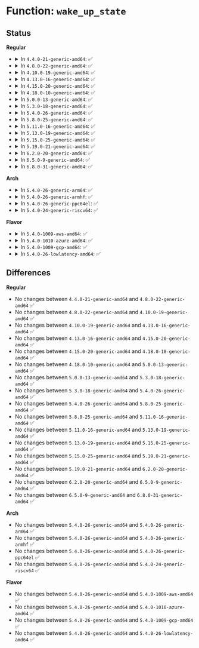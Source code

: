 # Function: <code>wake_up_state</code>

## Status
<b>Regular</b>
<ul>
<li>
<details>
<summary>In <code>4.4.0-21-generic-amd64</code>: ✅</summary>

```c
int wake_up_state(struct task_struct * p, unsigned int state)
```

```json
{
  "name": "wake_up_state",
  "collision_type": "Unique Global",
  "inline_type": "No",
  "funcs": [
    {
      "addr": 18446744071579551696,
      "name": "wake_up_state",
      "external": true,
      "loc": "kernel/sched/core.c:2071",
      "file": "kernel/sched/core.c",
      "inline": "seen, unknown",
      "caller_inline": [],
      "caller_func": [
        "kernel/ptrace.c:ptrace_resume",
        "kernel/ptrace.c:ptrace_resume",
        "kernel/signal.c:signal_wake_up_state",
        "kernel/signal.c:prepare_signal",
        "kernel/freezer.c:freeze_task",
        "kernel/futex.c:futex_requeue",
        "kernel/futex.c:futex_requeue",
        "drivers/dma-buf/fence.c:fence_default_wait_cb"
      ]
    }
  ],
  "symbols": [
    {
      "addr": 18446744071579551696,
      "name": "wake_up_state",
      "section": ".text",
      "bind": "STB_GLOBAL",
      "size": 18
    }
  ]
}
```
</details>
</li>
<li>
<details>
<summary>In <code>4.8.0-22-generic-amd64</code>: ✅</summary>

```c
int wake_up_state(struct task_struct * p, unsigned int state)
```

```json
{
  "name": "wake_up_state",
  "collision_type": "Unique Global",
  "inline_type": "No",
  "funcs": [
    {
      "addr": 18446744071579562224,
      "name": "wake_up_state",
      "external": true,
      "loc": "kernel/sched/core.c:2160",
      "file": "kernel/sched/core.c",
      "inline": "seen, unknown",
      "caller_inline": [],
      "caller_func": [
        "kernel/ptrace.c:ptrace_resume",
        "kernel/ptrace.c:ptrace_resume",
        "kernel/signal.c:prepare_signal",
        "kernel/signal.c:signal_wake_up_state",
        "kernel/sched/swait.c:swake_up_all",
        "kernel/freezer.c:freeze_task",
        "kernel/futex.c:futex_requeue",
        "kernel/futex.c:futex_requeue",
        "drivers/dma-buf/fence.c:fence_default_wait_cb"
      ]
    }
  ],
  "symbols": [
    {
      "addr": 18446744071579562224,
      "name": "wake_up_state",
      "section": ".text",
      "bind": "STB_GLOBAL",
      "size": 18
    }
  ]
}
```
</details>
</li>
<li>
<details>
<summary>In <code>4.10.0-19-generic-amd64</code>: ✅</summary>

```c
int wake_up_state(struct task_struct * p, unsigned int state)
```

```json
{
  "name": "wake_up_state",
  "collision_type": "Unique Global",
  "inline_type": "No",
  "funcs": [
    {
      "addr": 18446744071579587120,
      "name": "wake_up_state",
      "external": true,
      "loc": "kernel/sched/core.c:2170",
      "file": "kernel/sched/core.c",
      "inline": "seen, unknown",
      "caller_inline": [],
      "caller_func": [
        "kernel/ptrace.c:ptrace_resume",
        "kernel/ptrace.c:ptrace_resume",
        "kernel/signal.c:prepare_signal",
        "kernel/signal.c:signal_wake_up_state",
        "kernel/kthread.c:kthread_unpark",
        "kernel/sched/swait.c:swake_up_all",
        "kernel/freezer.c:freeze_task",
        "kernel/futex.c:futex_requeue",
        "kernel/futex.c:futex_requeue",
        "drivers/dma-buf/dma-fence.c:dma_fence_default_wait_cb"
      ]
    }
  ],
  "symbols": [
    {
      "addr": 18446744071579587120,
      "name": "wake_up_state",
      "section": ".text",
      "bind": "STB_GLOBAL",
      "size": 18
    }
  ]
}
```
</details>
</li>
<li>
<details>
<summary>In <code>4.13.0-16-generic-amd64</code>: ✅</summary>

```c
int wake_up_state(struct task_struct * p, unsigned int state)
```

```json
{
  "name": "wake_up_state",
  "collision_type": "Unique Global",
  "inline_type": "No",
  "funcs": [
    {
      "addr": 18446744071579571376,
      "name": "wake_up_state",
      "external": true,
      "loc": "kernel/sched/core.c:2137",
      "file": "kernel/sched/core.c",
      "inline": "seen, unknown",
      "caller_inline": [],
      "caller_func": [
        "kernel/ptrace.c:ptrace_resume",
        "kernel/ptrace.c:ptrace_resume",
        "kernel/ptrace.c:ptrace_resume",
        "kernel/signal.c:prepare_signal",
        "kernel/signal.c:signal_wake_up_state",
        "kernel/kthread.c:kthread_unpark",
        "kernel/kthread.c:kthread_unpark",
        "kernel/sched/swait.c:swake_up_all",
        "kernel/freezer.c:freeze_task",
        "kernel/futex.c:futex_requeue",
        "kernel/futex.c:futex_requeue",
        "drivers/dma-buf/dma-fence.c:dma_fence_default_wait_cb"
      ]
    }
  ],
  "symbols": [
    {
      "addr": 18446744071579571376,
      "name": "wake_up_state",
      "section": ".text",
      "bind": "STB_GLOBAL",
      "size": 18
    }
  ]
}
```
</details>
</li>
<li>
<details>
<summary>In <code>4.15.0-20-generic-amd64</code>: ✅</summary>

```c
int wake_up_state(struct task_struct * p, unsigned int state)
```

```json
{
  "name": "wake_up_state",
  "collision_type": "Unique Global",
  "inline_type": "No",
  "funcs": [
    {
      "addr": 18446744071579601120,
      "name": "wake_up_state",
      "external": true,
      "loc": "kernel/sched/core.c:2156",
      "file": "kernel/sched/core.c",
      "inline": "seen, unknown",
      "caller_inline": [],
      "caller_func": [
        "kernel/ptrace.c:ptrace_resume",
        "kernel/ptrace.c:ptrace_resume",
        "kernel/ptrace.c:ptrace_resume",
        "kernel/signal.c:prepare_signal",
        "kernel/signal.c:signal_wake_up_state",
        "kernel/kthread.c:kthread_unpark",
        "kernel/sched/swait.c:swake_up_all",
        "kernel/freezer.c:freeze_task",
        "kernel/futex.c:futex_requeue",
        "kernel/futex.c:futex_requeue",
        "drivers/dma-buf/dma-fence.c:dma_fence_default_wait_cb"
      ]
    }
  ],
  "symbols": [
    {
      "addr": 18446744071579601120,
      "name": "wake_up_state",
      "section": ".text",
      "bind": "STB_GLOBAL",
      "size": 18
    }
  ]
}
```
</details>
</li>
<li>
<details>
<summary>In <code>4.18.0-10-generic-amd64</code>: ✅</summary>

```c
int wake_up_state(struct task_struct * p, unsigned int state)
```

```json
{
  "name": "wake_up_state",
  "collision_type": "Unique Global",
  "inline_type": "No",
  "funcs": [
    {
      "addr": 18446744071579632608,
      "name": "wake_up_state",
      "external": true,
      "loc": "kernel/sched/core.c:2152",
      "file": "kernel/sched/core.c",
      "inline": "seen, unknown",
      "caller_inline": [],
      "caller_func": [
        "kernel/ptrace.c:ptrace_resume",
        "kernel/ptrace.c:ptrace_resume",
        "kernel/signal.c:prepare_signal",
        "kernel/signal.c:signal_wake_up_state",
        "kernel/kthread.c:kthread_unpark",
        "kernel/sched/swait.c:swake_up_all",
        "kernel/livepatch/transition.c:klp_send_signals",
        "kernel/freezer.c:freeze_task",
        "kernel/futex.c:futex_requeue",
        "kernel/futex.c:futex_requeue",
        "drivers/dma-buf/dma-fence.c:dma_fence_default_wait_cb"
      ]
    }
  ],
  "symbols": [
    {
      "addr": 18446744071579632608,
      "name": "wake_up_state",
      "section": ".text",
      "bind": "STB_GLOBAL",
      "size": 18
    }
  ]
}
```
</details>
</li>
<li>
<details>
<summary>In <code>5.0.0-13-generic-amd64</code>: ✅</summary>

```c
int wake_up_state(struct task_struct * p, unsigned int state)
```

```json
{
  "name": "wake_up_state",
  "collision_type": "Unique Global",
  "inline_type": "No",
  "funcs": [
    {
      "addr": 18446744071579670352,
      "name": "wake_up_state",
      "external": true,
      "loc": "kernel/sched/core.c:2146",
      "file": "kernel/sched/core.c",
      "inline": "seen, unknown",
      "caller_inline": [],
      "caller_func": [
        "kernel/ptrace.c:ptrace_resume",
        "kernel/ptrace.c:ptrace_resume",
        "kernel/signal.c:prepare_signal",
        "kernel/signal.c:signal_wake_up_state",
        "kernel/kthread.c:kthread_unpark",
        "kernel/sched/swait.c:swake_up_all",
        "kernel/livepatch/transition.c:klp_send_signals",
        "kernel/freezer.c:freeze_task",
        "kernel/futex.c:futex_requeue",
        "kernel/futex.c:futex_requeue",
        "drivers/dma-buf/dma-fence.c:dma_fence_default_wait_cb"
      ]
    }
  ],
  "symbols": [
    {
      "addr": 18446744071579670352,
      "name": "wake_up_state",
      "section": ".text",
      "bind": "STB_GLOBAL",
      "size": 18
    }
  ]
}
```
</details>
</li>
<li>
<details>
<summary>In <code>5.3.0-18-generic-amd64</code>: ✅</summary>

```c
int wake_up_state(struct task_struct * p, unsigned int state)
```

```json
{
  "name": "wake_up_state",
  "collision_type": "Unique Global",
  "inline_type": "No",
  "funcs": [
    {
      "addr": 18446744071579702144,
      "name": "wake_up_state",
      "external": true,
      "loc": "kernel/sched/core.c:2552",
      "file": "kernel/sched/core.c",
      "inline": "seen, unknown",
      "caller_inline": [],
      "caller_func": [
        "kernel/ptrace.c:ptrace_resume",
        "kernel/ptrace.c:ptrace_resume",
        "kernel/signal.c:prepare_signal",
        "kernel/signal.c:signal_wake_up_state",
        "kernel/kthread.c:kthread_unpark",
        "kernel/sched/swait.c:swake_up_all",
        "kernel/livepatch/transition.c:klp_try_complete_transition",
        "kernel/freezer.c:freeze_task",
        "kernel/futex.c:futex_requeue",
        "kernel/futex.c:futex_requeue",
        "drivers/dma-buf/dma-fence.c:dma_fence_default_wait_cb"
      ]
    }
  ],
  "symbols": [
    {
      "addr": 18446744071579702144,
      "name": "wake_up_state",
      "section": ".text",
      "bind": "STB_GLOBAL",
      "size": 18
    }
  ]
}
```
</details>
</li>
<li>
<details>
<summary>In <code>5.4.0-26-generic-amd64</code>: ✅</summary>

```c
int wake_up_state(struct task_struct * p, unsigned int state)
```

```json
{
  "name": "wake_up_state",
  "collision_type": "Unique Global",
  "inline_type": "No",
  "funcs": [
    {
      "addr": 18446744071579743024,
      "name": "wake_up_state",
      "external": true,
      "loc": "kernel/sched/core.c:2672",
      "file": "kernel/sched/core.c",
      "inline": "seen, unknown",
      "caller_inline": [],
      "caller_func": [
        "kernel/ptrace.c:ptrace_resume",
        "kernel/ptrace.c:ptrace_resume",
        "kernel/signal.c:prepare_signal",
        "kernel/signal.c:signal_wake_up_state",
        "kernel/kthread.c:kthread_unpark",
        "kernel/sched/swait.c:swake_up_all",
        "kernel/livepatch/transition.c:klp_try_complete_transition",
        "kernel/freezer.c:freeze_task",
        "kernel/futex.c:futex_requeue",
        "kernel/futex.c:futex_requeue",
        "drivers/dma-buf/dma-fence.c:dma_fence_default_wait_cb"
      ]
    }
  ],
  "symbols": [
    {
      "addr": 18446744071579743024,
      "name": "wake_up_state",
      "section": ".text",
      "bind": "STB_GLOBAL",
      "size": 18
    }
  ]
}
```
</details>
</li>
<li>
<details>
<summary>In <code>5.8.0-25-generic-amd64</code>: ✅</summary>

```c
int wake_up_state(struct task_struct * p, unsigned int state)
```

```json
{
  "name": "wake_up_state",
  "collision_type": "Unique Global",
  "inline_type": "No",
  "funcs": [
    {
      "addr": 18446744071579779504,
      "name": "wake_up_state",
      "external": true,
      "loc": "kernel/sched/core.c:2828",
      "file": "kernel/sched/core.c",
      "inline": "seen, unknown",
      "caller_inline": [],
      "caller_func": [
        "kernel/ptrace.c:ptrace_resume",
        "kernel/ptrace.c:ptrace_resume",
        "kernel/signal.c:do_signal_stop",
        "kernel/signal.c:zap_other_threads",
        "kernel/signal.c:force_sig_info_to_task",
        "kernel/signal.c:complete_signal",
        "kernel/signal.c:complete_signal",
        "kernel/signal.c:prepare_signal",
        "kernel/signal.c:ptrace_trap_notify",
        "kernel/kthread.c:kthread_unpark",
        "kernel/sched/swait.c:swake_up_all",
        "kernel/livepatch/transition.c:klp_send_signals",
        "kernel/freezer.c:freeze_task",
        "kernel/futex.c:futex_requeue",
        "drivers/dma-buf/dma-fence.c:dma_fence_default_wait_cb"
      ]
    }
  ],
  "symbols": [
    {
      "addr": 18446744071579779504,
      "name": "wake_up_state",
      "section": ".text",
      "bind": "STB_GLOBAL",
      "size": 18
    }
  ]
}
```
</details>
</li>
<li>
<details>
<summary>In <code>5.11.0-16-generic-amd64</code>: ✅</summary>

```c
int wake_up_state(struct task_struct * p, unsigned int state)
```

```json
{
  "name": "wake_up_state",
  "collision_type": "Unique Global",
  "inline_type": "No",
  "funcs": [
    {
      "addr": 18446744071579769840,
      "name": "wake_up_state",
      "external": true,
      "loc": "kernel/sched/core.c:3537",
      "file": "kernel/sched/core.c",
      "inline": "seen, unknown",
      "caller_inline": [],
      "caller_func": [
        "kernel/ptrace.c:ptrace_resume",
        "kernel/ptrace.c:ptrace_resume",
        "kernel/signal.c:do_signal_stop",
        "kernel/signal.c:zap_other_threads",
        "kernel/signal.c:force_sig_info_to_task",
        "kernel/signal.c:complete_signal",
        "kernel/signal.c:complete_signal",
        "kernel/signal.c:prepare_signal",
        "kernel/signal.c:ptrace_trap_notify",
        "kernel/kthread.c:kthread_unpark",
        "kernel/sched/swait.c:swake_up_all",
        "kernel/livepatch/transition.c:klp_send_signals",
        "kernel/freezer.c:freeze_task",
        "kernel/futex.c:futex_requeue",
        "mm/filemap.c:wake_page_function",
        "drivers/dma-buf/dma-fence.c:dma_fence_default_wait_cb"
      ]
    }
  ],
  "symbols": [
    {
      "addr": 18446744071579769840,
      "name": "wake_up_state",
      "section": ".text",
      "bind": "STB_GLOBAL",
      "size": 18
    }
  ]
}
```
</details>
</li>
<li>
<details>
<summary>In <code>5.13.0-19-generic-amd64</code>: ✅</summary>

```c
int wake_up_state(struct task_struct * p, unsigned int state)
```

```json
{
  "name": "wake_up_state",
  "collision_type": "Unique Global",
  "inline_type": "No",
  "funcs": [
    {
      "addr": 18446744071579777536,
      "name": "wake_up_state",
      "external": true,
      "loc": "kernel/sched/core.c:3558",
      "file": "kernel/sched/core.c",
      "inline": "seen, unknown",
      "caller_inline": [],
      "caller_func": [
        "kernel/ptrace.c:ptrace_resume",
        "kernel/ptrace.c:ptrace_resume",
        "kernel/signal.c:do_signal_stop",
        "kernel/signal.c:zap_other_threads",
        "kernel/signal.c:force_sig_info_to_task",
        "kernel/signal.c:complete_signal",
        "kernel/signal.c:complete_signal",
        "kernel/signal.c:prepare_signal",
        "kernel/signal.c:ptrace_trap_notify",
        "kernel/kthread.c:kthread_unpark",
        "kernel/sched/swait.c:swake_up_all",
        "kernel/livepatch/transition.c:klp_try_complete_transition",
        "kernel/livepatch/transition.c:klp_try_complete_transition",
        "kernel/freezer.c:freeze_task",
        "kernel/futex.c:futex_requeue",
        "kernel/futex.c:futex_requeue",
        "mm/filemap.c:wake_page_function",
        "fs/io-wq.c:io_wq_worker_cancel",
        "fs/io-wq.c:io_wq_worker_wake",
        "drivers/dma-buf/dma-fence.c:dma_fence_default_wait_cb"
      ]
    }
  ],
  "symbols": [
    {
      "addr": 18446744071579777536,
      "name": "wake_up_state",
      "section": ".text",
      "bind": "STB_GLOBAL",
      "size": 18
    }
  ]
}
```
</details>
</li>
<li>
<details>
<summary>In <code>5.15.0-25-generic-amd64</code>: ✅</summary>

```c
int wake_up_state(struct task_struct * p, unsigned int state)
```

```json
{
  "name": "wake_up_state",
  "collision_type": "Unique Global",
  "inline_type": "No",
  "funcs": [
    {
      "addr": 18446744071579870816,
      "name": "wake_up_state",
      "external": true,
      "loc": "kernel/sched/core.c:4173",
      "file": "kernel/sched/core.c",
      "inline": "seen, unknown",
      "caller_inline": [],
      "caller_func": [
        "kernel/ptrace.c:ptrace_resume",
        "kernel/ptrace.c:ptrace_resume",
        "kernel/signal.c:do_signal_stop",
        "kernel/signal.c:zap_other_threads",
        "kernel/signal.c:force_sig_info_to_task",
        "kernel/signal.c:complete_signal",
        "kernel/signal.c:complete_signal",
        "kernel/signal.c:prepare_signal",
        "kernel/signal.c:ptrace_trap_notify",
        "kernel/kthread.c:kthread_unpark",
        "kernel/sched/swait.c:swake_up_all",
        "kernel/locking/rtmutex_api.c:rt_mutex_adjust_prio_chain",
        "kernel/livepatch/transition.c:klp_try_complete_transition",
        "kernel/livepatch/transition.c:klp_try_complete_transition",
        "kernel/freezer.c:freeze_task",
        "kernel/futex.c:futex_requeue",
        "kernel/futex.c:futex_requeue",
        "mm/filemap.c:wake_page_function",
        "fs/io-wq.c:io_wq_worker_cancel",
        "fs/io-wq.c:io_wq_worker_wake",
        "drivers/dma-buf/dma-fence.c:dma_fence_default_wait_cb"
      ]
    }
  ],
  "symbols": [
    {
      "addr": 18446744071579870816,
      "name": "wake_up_state",
      "section": ".text",
      "bind": "STB_GLOBAL",
      "size": 18
    }
  ]
}
```
</details>
</li>
<li>
<details>
<summary>In <code>5.19.0-21-generic-amd64</code>: ✅</summary>

```c
int wake_up_state(struct task_struct * p, unsigned int state)
```

```json
{
  "name": "wake_up_state",
  "collision_type": "Unique Global",
  "inline_type": "No",
  "funcs": [
    {
      "addr": 18446744071579986832,
      "name": "wake_up_state",
      "external": true,
      "loc": "kernel/sched/core.c:4292",
      "file": "kernel/sched/core.c",
      "inline": "seen, unknown",
      "caller_inline": [],
      "caller_func": [
        "kernel/ptrace.c:ptrace_request",
        "kernel/ptrace.c:ptrace_unfreeze_traced",
        "kernel/signal.c:do_signal_stop",
        "kernel/signal.c:zap_other_threads",
        "kernel/signal.c:force_sig_info_to_task",
        "kernel/signal.c:complete_signal",
        "kernel/signal.c:complete_signal",
        "kernel/signal.c:prepare_signal",
        "kernel/signal.c:ptrace_trap_notify",
        "kernel/kthread.c:kthread_unpark",
        "kernel/sched/build_utility.c:swake_up_all",
        "kernel/locking/rtmutex_api.c:rt_mutex_adjust_prio_chain",
        "kernel/livepatch/transition.c:klp_try_complete_transition",
        "kernel/livepatch/transition.c:klp_try_complete_transition",
        "kernel/freezer.c:freeze_task",
        "kernel/futex/requeue.c:futex_requeue",
        "kernel/futex/requeue.c:futex_requeue",
        "mm/filemap.c:wake_page_function",
        "fs/userfaultfd.c:userfaultfd_wake_function",
        "io_uring/io-wq.c:io_wq_worker_cancel",
        "io_uring/io-wq.c:io_wq_worker_wake",
        "drivers/dma-buf/dma-fence.c:dma_fence_default_wait_cb"
      ]
    }
  ],
  "symbols": [
    {
      "addr": 18446744071579986832,
      "name": "wake_up_state",
      "section": ".text",
      "bind": "STB_GLOBAL",
      "size": 28
    }
  ]
}
```
</details>
</li>
<li>
<details>
<summary>In <code>6.2.0-20-generic-amd64</code>: ✅</summary>

```c
int wake_up_state(struct task_struct * p, unsigned int state)
```

```json
{
  "name": "wake_up_state",
  "collision_type": "Unique Global",
  "inline_type": "No",
  "funcs": [
    {
      "addr": 18446744071580148080,
      "name": "wake_up_state",
      "external": true,
      "loc": "kernel/sched/core.c:4406",
      "file": "kernel/sched/core.c",
      "inline": "seen, unknown",
      "caller_inline": [],
      "caller_func": [
        "kernel/ptrace.c:ptrace_request",
        "kernel/ptrace.c:ptrace_unfreeze_traced",
        "kernel/signal.c:do_signal_stop",
        "kernel/signal.c:zap_other_threads",
        "kernel/signal.c:force_sig_info_to_task",
        "kernel/signal.c:complete_signal",
        "kernel/signal.c:complete_signal",
        "kernel/signal.c:prepare_signal",
        "kernel/signal.c:ptrace_trap_notify",
        "kernel/task_work.c:task_work_add",
        "kernel/task_work.c:task_work_add",
        "kernel/kthread.c:kthread_unpark",
        "kernel/sched/build_utility.c:swake_up_all",
        "kernel/locking/rtmutex_api.c:rt_mutex_adjust_prio_chain",
        "kernel/livepatch/transition.c:klp_try_complete_transition",
        "kernel/livepatch/transition.c:klp_try_complete_transition",
        "kernel/freezer.c:__thaw_task",
        "kernel/freezer.c:freeze_task",
        "kernel/futex/requeue.c:futex_requeue",
        "kernel/futex/requeue.c:futex_requeue",
        "mm/filemap.c:wake_page_function",
        "fs/userfaultfd.c:userfaultfd_wake_function",
        "io_uring/io-wq.c:io_wq_worker_cancel",
        "io_uring/io-wq.c:io_wq_worker_wake",
        "drivers/dma-buf/dma-fence.c:dma_fence_default_wait_cb"
      ]
    }
  ],
  "symbols": [
    {
      "addr": 18446744071580148080,
      "name": "wake_up_state",
      "section": ".text",
      "bind": "STB_GLOBAL",
      "size": 28
    }
  ]
}
```
</details>
</li>
<li>
<details>
<summary>In <code>6.5.0-9-generic-amd64</code>: ✅</summary>

```c
int wake_up_state(struct task_struct * p, unsigned int state)
```

```json
{
  "name": "wake_up_state",
  "collision_type": "Unique Global",
  "inline_type": "No",
  "funcs": [
    {
      "addr": 18446744071580226144,
      "name": "wake_up_state",
      "external": true,
      "loc": "kernel/sched/core.c:4483",
      "file": "kernel/sched/core.c",
      "inline": "seen, unknown",
      "caller_inline": [],
      "caller_func": [
        "kernel/ptrace.c:ptrace_request",
        "kernel/ptrace.c:ptrace_unfreeze_traced",
        "kernel/signal.c:do_signal_stop",
        "kernel/signal.c:zap_other_threads",
        "kernel/signal.c:force_sig_info_to_task",
        "kernel/signal.c:complete_signal",
        "kernel/signal.c:complete_signal",
        "kernel/signal.c:prepare_signal",
        "kernel/signal.c:ptrace_trap_notify",
        "kernel/task_work.c:task_work_add",
        "kernel/task_work.c:task_work_add",
        "kernel/kthread.c:kthread_unpark",
        "kernel/sched/build_utility.c:swake_up_all",
        "kernel/locking/rtmutex_api.c:rt_mutex_adjust_prio_chain",
        "kernel/livepatch/transition.c:klp_try_complete_transition",
        "kernel/livepatch/transition.c:klp_try_complete_transition",
        "kernel/freezer.c:__thaw_task",
        "kernel/freezer.c:freeze_task",
        "kernel/futex/requeue.c:futex_requeue",
        "kernel/futex/requeue.c:futex_requeue",
        "mm/filemap.c:wake_page_function",
        "fs/userfaultfd.c:userfaultfd_wake_function",
        "io_uring/io-wq.c:io_wq_worker_cancel",
        "io_uring/io-wq.c:io_wq_worker_wake",
        "drivers/dma-buf/dma-fence.c:dma_fence_default_wait_cb"
      ]
    }
  ],
  "symbols": [
    {
      "addr": 18446744071580226144,
      "name": "wake_up_state",
      "section": ".text",
      "bind": "STB_GLOBAL",
      "size": 28
    }
  ]
}
```
</details>
</li>
<li>
<details>
<summary>In <code>6.8.0-31-generic-amd64</code>: ✅</summary>

```c
int wake_up_state(struct task_struct * p, unsigned int state)
```

```json
{
  "name": "wake_up_state",
  "collision_type": "Unique Global",
  "inline_type": "No",
  "funcs": [
    {
      "addr": 18446744071580274928,
      "name": "wake_up_state",
      "external": true,
      "loc": "kernel/sched/core.c:4505",
      "file": "kernel/sched/core.c",
      "inline": "seen, unknown",
      "caller_inline": [],
      "caller_func": [
        "kernel/ptrace.c:ptrace_request",
        "kernel/ptrace.c:ptrace_unfreeze_traced",
        "kernel/signal.c:do_signal_stop",
        "kernel/signal.c:zap_other_threads",
        "kernel/signal.c:force_sig_info_to_task",
        "kernel/signal.c:complete_signal",
        "kernel/signal.c:complete_signal",
        "kernel/signal.c:prepare_signal",
        "kernel/signal.c:ptrace_trap_notify",
        "kernel/task_work.c:task_work_add",
        "kernel/task_work.c:task_work_add",
        "kernel/kthread.c:kthread_unpark",
        "kernel/sched/build_utility.c:swake_up_all",
        "kernel/locking/rtmutex_api.c:rt_mutex_adjust_prio_chain",
        "kernel/livepatch/transition.c:klp_try_complete_transition",
        "kernel/livepatch/transition.c:klp_try_complete_transition",
        "kernel/freezer.c:__thaw_task",
        "kernel/freezer.c:freeze_task",
        "kernel/futex/requeue.c:futex_requeue",
        "kernel/futex/requeue.c:futex_requeue",
        "mm/filemap.c:wake_page_function",
        "fs/userfaultfd.c:userfaultfd_wake_function",
        "io_uring/io-wq.c:io_wq_worker_cancel",
        "io_uring/io-wq.c:io_wq_worker_wake",
        "drivers/dma-buf/dma-fence.c:dma_fence_default_wait_cb"
      ]
    }
  ],
  "symbols": [
    {
      "addr": 18446744071580274928,
      "name": "wake_up_state",
      "section": ".text",
      "bind": "STB_GLOBAL",
      "size": 28
    }
  ]
}
```
</details>
</li>
</ul>
<b>Arch</b>
<ul>
<li>
<details>
<summary>In <code>5.4.0-26-generic-arm64</code>: ✅</summary>

```c
int wake_up_state(struct task_struct * p, unsigned int state)
```

```json
{
  "name": "wake_up_state",
  "collision_type": "Unique Global",
  "inline_type": "No",
  "funcs": [
    {
      "addr": 18446603336490921976,
      "name": "wake_up_state",
      "external": true,
      "loc": "kernel/sched/core.c:2672",
      "file": "kernel/sched/core.c",
      "inline": "seen, unknown",
      "caller_inline": [],
      "caller_func": [
        "kernel/ptrace.c:ptrace_resume",
        "kernel/ptrace.c:ptrace_resume",
        "kernel/signal.c:prepare_signal",
        "kernel/signal.c:signal_wake_up_state",
        "kernel/signal.c:signal_wake_up_state",
        "kernel/kthread.c:kthread_unpark",
        "kernel/kthread.c:kthread_unpark",
        "kernel/sched/swait.c:swake_up_all",
        "kernel/freezer.c:freeze_task",
        "kernel/futex.c:futex_requeue",
        "kernel/futex.c:futex_requeue",
        "drivers/dma-buf/dma-fence.c:dma_fence_default_wait_cb"
      ]
    }
  ],
  "symbols": [
    {
      "addr": 18446603336490921976,
      "name": "wake_up_state",
      "section": ".text",
      "bind": "STB_GLOBAL",
      "size": 56
    }
  ]
}
```
</details>
</li>
<li>
<details>
<summary>In <code>5.4.0-26-generic-armhf</code>: ✅</summary>

```c
int wake_up_state(struct task_struct * p, unsigned int state)
```

```json
{
  "name": "wake_up_state",
  "collision_type": "Unique Global",
  "inline_type": "No",
  "funcs": [
    {
      "addr": 3224938936,
      "name": "wake_up_state",
      "external": true,
      "loc": "kernel/sched/core.c:2672",
      "file": "kernel/sched/core.c",
      "inline": "seen, unknown",
      "caller_inline": [],
      "caller_func": [
        "kernel/ptrace.c:__se_sys_ptrace",
        "kernel/signal.c:prepare_signal",
        "kernel/signal.c:signal_wake_up_state",
        "kernel/kthread.c:kthread_unpark",
        "kernel/sched/swait.c:swake_up_all",
        "kernel/freezer.c:freeze_task",
        "kernel/futex.c:futex_requeue",
        "kernel/futex.c:futex_requeue",
        "drivers/dma-buf/dma-fence.c:dma_fence_default_wait_cb"
      ]
    }
  ],
  "symbols": [
    {
      "addr": 3224938936,
      "name": "wake_up_state",
      "section": ".text",
      "bind": "STB_GLOBAL",
      "size": 32
    }
  ]
}
```
</details>
</li>
<li>
<details>
<summary>In <code>5.4.0-26-generic-ppc64el</code>: ✅</summary>

```c
int wake_up_state(struct task_struct * p, unsigned int state)
```

```json
{
  "name": "wake_up_state",
  "collision_type": "Unique Global",
  "inline_type": "No",
  "funcs": [
    {
      "addr": 13835058055283772480,
      "name": "wake_up_state",
      "external": true,
      "loc": "kernel/sched/core.c:2672",
      "file": "kernel/sched/core.c",
      "inline": "seen, unknown",
      "caller_inline": [],
      "caller_func": [
        "kernel/ptrace.c:ptrace_resume",
        "kernel/ptrace.c:ptrace_resume",
        "kernel/signal.c:prepare_signal",
        "kernel/signal.c:signal_wake_up_state",
        "kernel/kthread.c:kthread_unpark",
        "kernel/kthread.c:kthread_unpark",
        "kernel/sched/swait.c:swake_up_all",
        "kernel/livepatch/transition.c:klp_try_complete_transition",
        "kernel/freezer.c:freeze_task",
        "kernel/futex.c:futex_requeue",
        "kernel/futex.c:futex_requeue",
        "drivers/dma-buf/dma-fence.c:dma_fence_default_wait_cb"
      ]
    }
  ],
  "symbols": [
    {
      "addr": 13835058055283772480,
      "name": "wake_up_state",
      "section": ".text",
      "bind": "STB_GLOBAL",
      "size": 24
    }
  ]
}
```
</details>
</li>
<li>
<details>
<summary>In <code>5.4.0-24-generic-riscv64</code>: ✅</summary>

```c
int wake_up_state(struct task_struct * p, unsigned int state)
```

```json
{
  "name": "wake_up_state",
  "collision_type": "Unique Global",
  "inline_type": "No",
  "funcs": [
    {
      "addr": 18446743936271558302,
      "name": "wake_up_state",
      "external": true,
      "loc": "kernel/sched/core.c:2672",
      "file": "kernel/sched/core.c",
      "inline": "seen, unknown",
      "caller_inline": [],
      "caller_func": [
        "kernel/ptrace.c:__se_sys_ptrace",
        "kernel/signal.c:prepare_signal",
        "kernel/signal.c:signal_wake_up_state",
        "kernel/kthread.c:kthread_unpark",
        "kernel/sched/swait.c:swake_up_all",
        "kernel/freezer.c:freeze_task",
        "kernel/futex.c:futex_requeue",
        "kernel/futex.c:futex_requeue",
        "drivers/dma-buf/dma-fence.c:dma_fence_default_wait_cb"
      ]
    }
  ],
  "symbols": [
    {
      "addr": 18446743936271558302,
      "name": "wake_up_state",
      "section": ".text",
      "bind": "STB_GLOBAL",
      "size": 52
    }
  ]
}
```
</details>
</li>
</ul>
<b>Flavor</b>
<ul>
<li>
<details>
<summary>In <code>5.4.0-1009-aws-amd64</code>: ✅</summary>

```c
int wake_up_state(struct task_struct * p, unsigned int state)
```

```json
{
  "name": "wake_up_state",
  "collision_type": "Unique Global",
  "inline_type": "No",
  "funcs": [
    {
      "addr": 18446744071579719648,
      "name": "wake_up_state",
      "external": true,
      "loc": "kernel/sched/core.c:2672",
      "file": "kernel/sched/core.c",
      "inline": "seen, unknown",
      "caller_inline": [],
      "caller_func": [
        "kernel/ptrace.c:ptrace_resume",
        "kernel/ptrace.c:ptrace_resume",
        "kernel/signal.c:prepare_signal",
        "kernel/signal.c:signal_wake_up_state",
        "kernel/kthread.c:kthread_unpark",
        "kernel/sched/swait.c:swake_up_all",
        "kernel/livepatch/transition.c:klp_try_complete_transition",
        "kernel/freezer.c:freeze_task",
        "kernel/futex.c:futex_requeue",
        "kernel/futex.c:futex_requeue",
        "drivers/dma-buf/dma-fence.c:dma_fence_default_wait_cb"
      ]
    }
  ],
  "symbols": [
    {
      "addr": 18446744071579719648,
      "name": "wake_up_state",
      "section": ".text",
      "bind": "STB_GLOBAL",
      "size": 18
    }
  ]
}
```
</details>
</li>
<li>
<details>
<summary>In <code>5.4.0-1010-azure-amd64</code>: ✅</summary>

```c
int wake_up_state(struct task_struct * p, unsigned int state)
```

```json
{
  "name": "wake_up_state",
  "collision_type": "Unique Global",
  "inline_type": "No",
  "funcs": [
    {
      "addr": 18446744071579647536,
      "name": "wake_up_state",
      "external": true,
      "loc": "kernel/sched/core.c:2672",
      "file": "kernel/sched/core.c",
      "inline": "seen, unknown",
      "caller_inline": [],
      "caller_func": [
        "kernel/ptrace.c:ptrace_resume",
        "kernel/ptrace.c:ptrace_resume",
        "kernel/signal.c:prepare_signal",
        "kernel/signal.c:signal_wake_up_state",
        "kernel/kthread.c:kthread_unpark",
        "kernel/sched/swait.c:swake_up_all",
        "kernel/livepatch/transition.c:klp_try_complete_transition",
        "kernel/freezer.c:freeze_task",
        "kernel/futex.c:futex_requeue",
        "kernel/futex.c:futex_requeue",
        "drivers/dma-buf/dma-fence.c:dma_fence_default_wait_cb"
      ]
    }
  ],
  "symbols": [
    {
      "addr": 18446744071579647536,
      "name": "wake_up_state",
      "section": ".text",
      "bind": "STB_GLOBAL",
      "size": 18
    }
  ]
}
```
</details>
</li>
<li>
<details>
<summary>In <code>5.4.0-1009-gcp-amd64</code>: ✅</summary>

```c
int wake_up_state(struct task_struct * p, unsigned int state)
```

```json
{
  "name": "wake_up_state",
  "collision_type": "Unique Global",
  "inline_type": "No",
  "funcs": [
    {
      "addr": 18446744071579706912,
      "name": "wake_up_state",
      "external": true,
      "loc": "kernel/sched/core.c:2672",
      "file": "kernel/sched/core.c",
      "inline": "seen, unknown",
      "caller_inline": [],
      "caller_func": [
        "kernel/ptrace.c:ptrace_resume",
        "kernel/ptrace.c:ptrace_resume",
        "kernel/signal.c:prepare_signal",
        "kernel/signal.c:signal_wake_up_state",
        "kernel/kthread.c:kthread_unpark",
        "kernel/sched/swait.c:swake_up_all",
        "kernel/livepatch/transition.c:klp_try_complete_transition",
        "kernel/freezer.c:freeze_task",
        "kernel/futex.c:futex_requeue",
        "kernel/futex.c:futex_requeue",
        "drivers/dma-buf/dma-fence.c:dma_fence_default_wait_cb"
      ]
    }
  ],
  "symbols": [
    {
      "addr": 18446744071579706912,
      "name": "wake_up_state",
      "section": ".text",
      "bind": "STB_GLOBAL",
      "size": 18
    }
  ]
}
```
</details>
</li>
<li>
<details>
<summary>In <code>5.4.0-26-lowlatency-amd64</code>: ✅</summary>

```c
int wake_up_state(struct task_struct * p, unsigned int state)
```

```json
{
  "name": "wake_up_state",
  "collision_type": "Unique Global",
  "inline_type": "No",
  "funcs": [
    {
      "addr": 18446744071579750608,
      "name": "wake_up_state",
      "external": true,
      "loc": "kernel/sched/core.c:2672",
      "file": "kernel/sched/core.c",
      "inline": "seen, unknown",
      "caller_inline": [],
      "caller_func": [
        "kernel/ptrace.c:ptrace_resume",
        "kernel/ptrace.c:ptrace_resume",
        "kernel/signal.c:prepare_signal",
        "kernel/signal.c:signal_wake_up_state",
        "kernel/kthread.c:kthread_unpark",
        "kernel/sched/swait.c:swake_up_all",
        "kernel/livepatch/transition.c:klp_try_complete_transition",
        "kernel/freezer.c:freeze_task",
        "kernel/futex.c:futex_requeue",
        "kernel/futex.c:futex_requeue",
        "drivers/dma-buf/dma-fence.c:dma_fence_default_wait_cb"
      ]
    }
  ],
  "symbols": [
    {
      "addr": 18446744071579750608,
      "name": "wake_up_state",
      "section": ".text",
      "bind": "STB_GLOBAL",
      "size": 18
    }
  ]
}
```
</details>
</li>
</ul>

## Differences
<b>Regular</b>
<ul>
<li>
No changes between <code>4.4.0-21-generic-amd64</code> and <code>4.8.0-22-generic-amd64</code> ✅
</li>
<li>
No changes between <code>4.8.0-22-generic-amd64</code> and <code>4.10.0-19-generic-amd64</code> ✅
</li>
<li>
No changes between <code>4.10.0-19-generic-amd64</code> and <code>4.13.0-16-generic-amd64</code> ✅
</li>
<li>
No changes between <code>4.13.0-16-generic-amd64</code> and <code>4.15.0-20-generic-amd64</code> ✅
</li>
<li>
No changes between <code>4.15.0-20-generic-amd64</code> and <code>4.18.0-10-generic-amd64</code> ✅
</li>
<li>
No changes between <code>4.18.0-10-generic-amd64</code> and <code>5.0.0-13-generic-amd64</code> ✅
</li>
<li>
No changes between <code>5.0.0-13-generic-amd64</code> and <code>5.3.0-18-generic-amd64</code> ✅
</li>
<li>
No changes between <code>5.3.0-18-generic-amd64</code> and <code>5.4.0-26-generic-amd64</code> ✅
</li>
<li>
No changes between <code>5.4.0-26-generic-amd64</code> and <code>5.8.0-25-generic-amd64</code> ✅
</li>
<li>
No changes between <code>5.8.0-25-generic-amd64</code> and <code>5.11.0-16-generic-amd64</code> ✅
</li>
<li>
No changes between <code>5.11.0-16-generic-amd64</code> and <code>5.13.0-19-generic-amd64</code> ✅
</li>
<li>
No changes between <code>5.13.0-19-generic-amd64</code> and <code>5.15.0-25-generic-amd64</code> ✅
</li>
<li>
No changes between <code>5.15.0-25-generic-amd64</code> and <code>5.19.0-21-generic-amd64</code> ✅
</li>
<li>
No changes between <code>5.19.0-21-generic-amd64</code> and <code>6.2.0-20-generic-amd64</code> ✅
</li>
<li>
No changes between <code>6.2.0-20-generic-amd64</code> and <code>6.5.0-9-generic-amd64</code> ✅
</li>
<li>
No changes between <code>6.5.0-9-generic-amd64</code> and <code>6.8.0-31-generic-amd64</code> ✅
</li>
</ul>
<b>Arch</b>
<ul>
<li>
No changes between <code>5.4.0-26-generic-amd64</code> and <code>5.4.0-26-generic-arm64</code> ✅
</li>
<li>
No changes between <code>5.4.0-26-generic-amd64</code> and <code>5.4.0-26-generic-armhf</code> ✅
</li>
<li>
No changes between <code>5.4.0-26-generic-amd64</code> and <code>5.4.0-26-generic-ppc64el</code> ✅
</li>
<li>
No changes between <code>5.4.0-26-generic-amd64</code> and <code>5.4.0-24-generic-riscv64</code> ✅
</li>
</ul>
<b>Flavor</b>
<ul>
<li>
No changes between <code>5.4.0-26-generic-amd64</code> and <code>5.4.0-1009-aws-amd64</code> ✅
</li>
<li>
No changes between <code>5.4.0-26-generic-amd64</code> and <code>5.4.0-1010-azure-amd64</code> ✅
</li>
<li>
No changes between <code>5.4.0-26-generic-amd64</code> and <code>5.4.0-1009-gcp-amd64</code> ✅
</li>
<li>
No changes between <code>5.4.0-26-generic-amd64</code> and <code>5.4.0-26-lowlatency-amd64</code> ✅
</li>
</ul>
